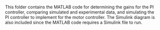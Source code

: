 This folder contains the MATLAB code for determining the gains for the PI controller, comparing simulated and experimental data, and simulating the PI controller to implement for the motor controller. The Simulink diagram is also included since the MATLAB code requires a Simulink file to run.
